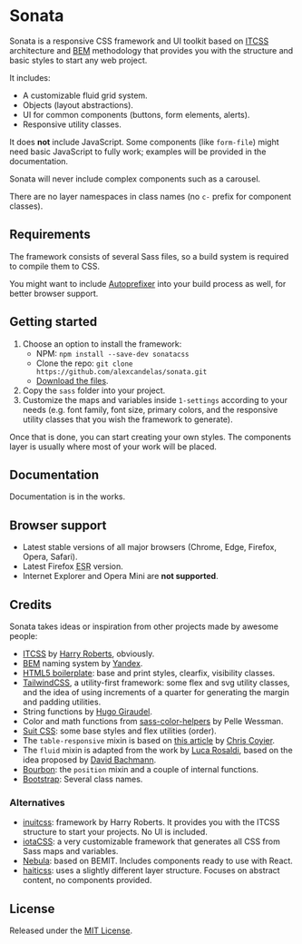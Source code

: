 # Sonata

Sonata is a responsive CSS framework and UI toolkit based on [ITCSS](https://itcss.io) architecture and [BEM](https://en.bem.info) methodology that provides you with the structure and basic styles to start any web project.

It includes:

- A customizable fluid grid system.
- Objects (layout abstractions).
- UI for common components (buttons, form elements, alerts).
- Responsive utility classes.

It does **not** include JavaScript. Some components (like `form-file`) might need basic JavaScript to fully work; examples will be provided in the documentation.

Sonata will never include complex components such as a carousel.

There are no layer namespaces in class names (no `c-` prefix for component classes).

## Requirements

The framework consists of several Sass files, so a build system is required to compile them to CSS.

You might want to include [Autoprefixer](https://github.com/postcss/autoprefixer) into your build process as well, for better browser support.

## Getting started

1. Choose an option to install the framework:
    - NPM: `npm install --save-dev sonatacss`
    - Clone the repo: `git clone https://github.com/alexcandelas/sonata.git`
    - [Download the files](https://github.com/alexcandelas/sonata/archive/master.zip).
2. Copy the `sass` folder into your project.
3. Customize the maps and variables inside `1-settings` according to your needs (e.g. font family, font size, primary colors, and the responsive utility classes that you wish the framework to generate).

Once that is done, you can start creating your own styles. The components layer is usually where most of your work will be placed.

## Documentation

Documentation is in the works.

## Browser support

- Latest stable versions of all major browsers (Chrome, Edge, Firefox, Opera, Safari).
- Latest Firefox <abbr title="Extended Support Release">ESR</abbr> version.
- Internet Explorer and Opera Mini are **not supported**.


## Credits

Sonata takes ideas or inspiration from other projects made by awesome people:

- [ITCSS](https://itcss.io) by [Harry Roberts](https://twitter.com/csswizardry), obviously.
- [BEM](https://en.bem.info) naming system by [Yandex](https://yandex.com/company/).
- [HTML5 boilerplate](https://html5boilerplate.com/): base and print styles, clearfix, visibility classes.
- [TailwindCSS](https://tailwindcss.com/), a utility-first framework: some flex and svg utility classes, and the idea of using increments of a quarter for generating the margin and padding utilities.
- String functions by [Hugo Giraudel](https://hugogiraudel.com/).
- Color and math functions from [sass-color-helpers](https://github.com/voxpelli/sass-color-helpers) by Pelle Wessman.
- [Suit CSS](https://github.com/suitcss/base): some base styles and flex utilities (order).
- The `table-responsive` mixin is based on [this article](https://css-tricks.com/responsive-data-tables/) by [Chris Coyier](https://twitter.com/chriscoyier).
- The `fluid` mixin is adapted from the work by [Luca Rosaldi](https://codepen.io/LucaRosaldi/pen/RgPbeR), based on the idea proposed by [David Bachmann](https://css-tricks.com/between-the-lines/).
- [Bourbon](https://www.bourbon.io/): the `position` mixin and a couple of internal functions.
- [Bootstrap](https://getbootstrap.com/): Several class names.

### Alternatives

- [inuitcss](https://github.com/inuitcss/inuitcss): framework by Harry Roberts. It provides you with the ITCSS structure to start your projects. No UI is included.
- [iotaCSS](https://www.iotacss.com/): a very customizable framework that generates all CSS from Sass maps and variables.
- [Nebula](https://nebulaui.github.io/nebula/): based on BEMIT. Includes components ready to use with React.
- [haiticss](https://github.com/haiticss/haiticss): uses a slightly different layer structure. Focuses on abstract content, no components provided.

## License

Released under the [MIT License](https://github.com/alexcandelas/sonata/blob/master/LICENSE).
